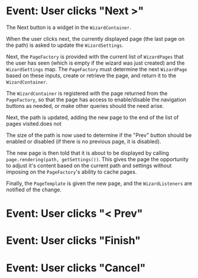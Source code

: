 # Event: User clicks "Next >" #

The Next button is a widget in the `WizardContainer`.  

When the user clicks next, the currently displayed page (the last page
on the path) is asked to update the `WizardSettings`.

Next, the `PageFactory` is provided with the current list of
`WizardPages` that the user has seen (which is empty if the wizard was
just created) and the `WizardSettings` map.  The `PageFactory` must
determine the next `WizardPage` based on these inputs, create or
retrieve the page, and return it to the `WizardContainer`.

The `WizardContainer` is registered with the page returned from the
`PageFactory`, so that the page has access to enable/disable the
navigation buttons as needed, or make other queries should the need
arise.

Next, the path is updated, adding the new page to the end of the list
of pages visited.does not 

The size of the path is now used to determine if the "Prev" button
should be enabled or disabled (if there is no previous page, it is
disabled).

The new page is then told that it is about to be displayed by calling
`page.rendering(path, getSettings())`.  This gives the page the
opportunity to adjust it's content based on the current path and
settings without imposing on the `PageFactory`'s ability to cache pages.

Finally, the `PageTemplate` is given the new page, and the
`WizardListeners` are notified of the change.

# Event: User clicks "< Prev" #



# Event: User clicks "Finish" # 



# Event: User clicks "Cancel" #